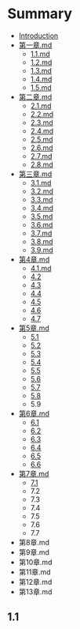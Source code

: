# Summary

* [Introduction](README.md)
* [第一章.md](di-yi-zhang.md)
  * [1.1.md](11md.md)
  * [1.2.md](12md.md)
  * [1.3.md](13md.md)
  * [1.4.md](14md.md)
  * [1.5.md](15md.md)
* [第二章.md](di-er-7ae0-md.md)
  * [2.1.md](di-er-7ae0-md/21md.md)
  * [2.2.md](di-er-7ae0-md/22md.md)
  * [2.3.md](di-er-7ae0-md/23md.md)
  * [2.4.md](di-er-7ae0-md/24md.md)
  * [2.5.md](di-er-7ae0-md/25md.md)
  * [2.6.md](di-er-7ae0-md/26md.md)
  * [2.7.md](di-er-7ae0-md/27md.md)
  * [2.8.md](di-er-7ae0-md/28md.md)
* [第三章.md](di-san-7ae0-md.md)
  * [3.1.md](di-san-7ae0-md/31md.md)
  * [3.2.md](di-san-7ae0-md/32md.md)
  * [3.3.md](di-san-7ae0-md/33md.md)
  * [3.4.md](di-san-7ae0-md/34md.md)
  * [3.5.md](di-san-7ae0-md/35md.md)
  * [3.6.md](di-san-7ae0-md/36md.md)
  * [3.7.md](di-san-7ae0-md/37md.md)
  * [3.8.md](di-san-7ae0-md/38md.md)
  * [3.9.md](di-san-7ae0-md/39md.md)
* [第4章.md](di-4-7ae0-md.md)
  * [4.1.md](di-4-7ae0-md/41md.md)
  * [4.2](di-4-7ae0-md/42.md)
  * [4.3](di-4-7ae0-md/43.md)
  * [4.4](di-4-7ae0-md/44.md)
  * [4.5](di-4-7ae0-md/45.md)
  * [4.6](di-4-7ae0-md/46.md)
  * [4.7](di-4-7ae0-md/47.md)
* [第5章.md](di-5-7ae0-md.md)
  * [5.1](di-5-7ae0-md/51.md)
  * [5.2](di-5-7ae0-md/52.md)
  * [5.3](di-5-7ae0-md/53.md)
  * [5.4](di-5-7ae0-md/54.md)
  * [5.5](di-5-7ae0-md/55.md)
  * [5.6](di-5-7ae0-md/56.md)
  * [5.7](di-5-7ae0-md/57.md)
  * [5.8](di-5-7ae0-md/58.md)
  * 5.9
* [第6章.md](di-6-7ae0-md.md)
  * [6.1](di-6-7ae0-md/61.md)
  * [6.2](di-6-7ae0-md/62.md)
  * [6.3](di-6-7ae0-md/63.md)
  * [6.4](di-6-7ae0-md/64.md)
  * [6.5](di-6-7ae0-md/65.md)
  * [6.6](di-6-7ae0-md/66.md)
* [第7章.md](di-7-7ae0-md.md)
  * [7.1](di-7-7ae0-md/71.md)
  * 7.2
  * 7.3
  * 7.4
  * 7.5
  * 7.6
  * 7.7
* 第8章.md
* 第9章.md
* 第10章.md
* 第11章.md
* 第12章.md
* 第13章.md

## 1.1

